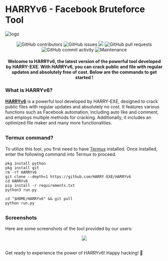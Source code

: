 # HARRYv6 - Facebook Bruteforce Tool
![logo](https://github.com/HARRY-EXE/HARRYv6/assets/94730463/439020b0-8223-4e95-9bf3-30de88140963)
<div align="center">
  <p>
    <img alt="GitHub contributors" src="https://img.shields.io/github/contributors/harry-exe/HARRYv6">
    <img alt="GitHub issues" src="https://img.shields.io/github/issues/harry-exe/HARRYv6">
    <img src="https://img.shields.io/badge/PRs-welcome-brightgreen.svg?style=shields">
    <img alt="GitHub pull requests" src="https://img.shields.io/github/issues-pr/harry-exe/HARRYv6">
    <img alt="GitHub commit activity" src="https://img.shields.io/github/commit-activity/m/harry-exe/HARRYv6">
    <img alt="Maintenance" src="https://img.shields.io/maintenance/no/2024">
  </p>
  <h4> Welcome to HARRYv6, the latest version of the powerful tool developed by HARRY-EXE. With HARRYv6, you can crack public and file with regular updates and absolutely free of cost. Below are the commands to get started ! </h4>
</div>

### What is HARRYv6?
[**HARRYv6**](https://github.com/HARRY-EXE/HARRYv6) is a powerful tool developed by HARRY-EXE, designed to crack public files with regular updates and absolutely no cost. It features various functions such as Facebook automation, including auto like and comment, and employs multiple methods for cracking. Additionally, it includes an optimized file maker and many more functionalities.
##

### Termux command?
To utilize this tool, you first need to have [Termux](https://f-droid.org/repo/com.termux_118.apk) installed. Once installed, enter the following command into Termux to proceed.

```
pkg install python
pkg install git
rm -rf HARRYv6
git clone --depth=1 https://github.com/HARRY-EXE/HARRYv6
cd HARRYv6
pip install -r requirements.txt
python3 run.py
```

```
cd "$HOME/HARRYv6" && git pull
python run.py
```
##

### Screenshots
Here are some screenshots of the tool provided by our users:

<div align="center">
  <p>
    <img src="https://github.com/HARRY-EXE/HARRYv6/assets/94730463/07f2b28f-37fa-4ea6-b531-a721e37d542f")
  </p>
</div>

##

Get ready to experience the power of HARRYv6! Happy hacking! 🚀
